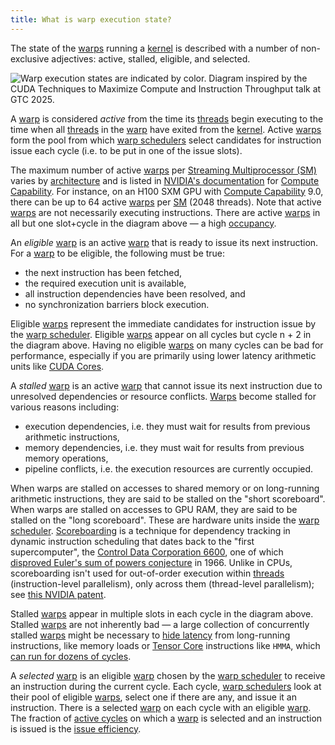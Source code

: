 ```yaml
---
title: What is warp execution state?
---
```


The state of the [warps](/gpu-glossary/device-software/warp) running a
[kernel](/gpu-glossary/device-software/kernel) is described with a number of
non-exclusive adjectives: active, stalled, eligible, and selected.

![Warp execution states are indicated by color. Diagram inspired by the [*CUDA Techniques to Maximize Compute and Instruction Throughput*](https://www.nvidia.com/en-us/on-demand/session/gtc25-s72685/) talk at GTC 2025.](themed-image://cycles.svg)

A [warp](/gpu-glossary/device-software/warp) is considered _active_ from the
time its [threads](/gpu-glossary/device-software/thread) begin executing to the
time when all [threads](/gpu-glossary/device-software/thread) in the
[warp](/gpu-glossary/device-software/warp) have exited from the
[kernel](/gpu-glossary/device-software/kernel). Active
[warps](/gpu-glossary/device-software/warp) form the pool from which
[warp schedulers](/gpu-glossary/device-hardware/warp-scheduler) select
candidates for instruction issue each cycle (i.e. to be put in one of the issue
slots).

The maximum number of active [warps](/gpu-glossary/device-software/warp) per
[Streaming Multiprocessor (SM)](/gpu-glossary/device-hardware/streaming-multiprocessor)
varies by
[architecture](/gpu-glossary/device-hardware/streaming-multiprocessor-architecture)
and is listed in
[NVIDIA's documentation](https://docs.nvidia.com/cuda/cuda-c-programming-guide/index.html?highlight=compute%2520capability#compute-capabilities)
for [Compute Capability](/gpu-glossary/device-software/compute-capability). For
instance, on an H100 SXM GPU with
[Compute Capability](/gpu-glossary/device-software/compute-capability) 9.0,
there can be up to 64 active [warps](/gpu-glossary/device-software/warp) per
[SM](/gpu-glossary/device-hardware/streaming-multiprocessor) (2048 threads).
Note that active [warps](/gpu-glossary/device-software/warp) are not necessarily
executing instructions. There are active
[warps](/gpu-glossary/device-software/warp) in all but one slot+cycle in the
diagram above — a high [occupancy](/gpu-glossary/perf/occupancy).

An _eligible_ [warp](/gpu-glossary/device-software/warp) is an active
[warp](/gpu-glossary/device-software/warp) that is ready to issue its next
instruction. For a [warp](/gpu-glossary/device-software/warp) to be eligible,
the following must be true:

- the next instruction has been fetched,
- the required execution unit is available,
- all instruction dependencies have been resolved, and
- no synchronization barriers block execution.

Eligible [warps](/gpu-glossary/device-software/warp) represent the immediate
candidates for instruction issue by the
[warp scheduler](/gpu-glossary/device-hardware/warp-scheduler). Eligible
[warps](/gpu-glossary/device-software/warp) appear on all cycles but cycle n + 2
in the diagram above. Having no eligible
[warps](/gpu-glossary/device-software/warp) on many cycles can be bad for
performance, especially if you are primarily using lower latency arithmetic
units like [CUDA Cores](/gpu-glossary/device-hardware/cuda-core).

A _stalled_ [warp](/gpu-glossary/device-software/warp) is an active
[warp](/gpu-glossary/device-software/warp) that cannot issue its next
instruction due to unresolved dependencies or resource conflicts.
[Warps](/gpu-glossary/device-software/warp) become stalled for various reasons
including:

- execution dependencies, i.e. they must wait for results from previous
  arithmetic instructions,
- memory dependencies, i.e. they must wait for results from previous memory
  operations,
- pipeline conflicts, i.e. the execution resources are currently occupied.

When warps are stalled on accesses to shared memory or on long-running
arithmetic instructions, they are said to be stalled on the "short scoreboard".
When warps are stalled on accesses to GPU RAM, they are said to be stalled on
the "long scoreboard". These are hardware units inside the
[warp scheduler](/gpu-glossary/device-hardware/warp-scheduler).
[Scoreboarding](https://www.cs.umd.edu/~meesh/411/website/projects/dynamic/scoreboard.html)
is a technique for dependency tracking in dynamic instruction scheduling that
dates back to the "first supercomputer", the
[Control Data Corporation 6600](https://en.wikipedia.org/wiki/CDC_6600), one of
which
[disproved Euler's sum of powers conjecture](https://www.ams.org/journals/bull/1966-72-06/S0002-9904-1966-11654-3/S0002-9904-1966-11654-3.pdf)
in 1966. Unlike in CPUs, scoreboarding isn't used for out-of-order execution
within [threads](/gpu-glossary/device-software/thread) (instruction-level
parallelism), only across them (thread-level parallelism); see
[this NVIDIA patent](https://patents.google.com/patent/US7676657).

Stalled [warps](/gpu-glossary/device-software/warp) appear in multiple slots in
each cycle in the diagram above. Stalled
[warps](/gpu-glossary/device-software/warp) are not inherently bad — a large
collection of concurrently stalled [warps](/gpu-glossary/device-software/warp)
might be necessary to [hide latency](/gpu-glossary/perf/latency-hiding) from
long-running instructions, like memory loads or
[Tensor Core](/gpu-glossary/device-hardware/tensor-core) instructions like
`HMMA`, which [can run for dozens of cycles](https://arxiv.org/abs/2206.02874).

A _selected_ [warp](/gpu-glossary/device-software/warp) is an eligible
[warp](/gpu-glossary/device-software/warp) chosen by the
[warp scheduler](/gpu-glossary/device-hardware/warp-scheduler) to receive an
instruction during the current cycle. Each cycle,
[warp schedulers](/gpu-glossary/device-hardware/warp-scheduler) look at their
pool of eligible [warps](/gpu-glossary/device-software/warp), select one if
there are any, and issue it an instruction. There is a selected
[warp](/gpu-glossary/device-software/warp) on each cycle with an eligible
[warp](/gpu-glossary/device-software/warp). The fraction of
[active cycles](/gpu-glossary/perf/active-cycles) on which a
[warp](/gpu-glossary/device-software/warp) is selected and an instruction is
issued is the [issue efficiency](/gpu-glossary/perf/issue-efficiency).
